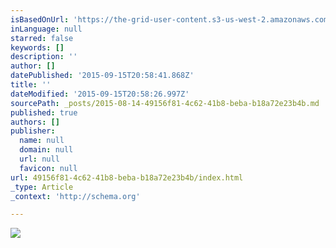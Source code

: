 ```yaml
---
isBasedOnUrl: 'https://the-grid-user-content.s3-us-west-2.amazonaws.com/b861aa6a-2f9c-413e-b6a1-6b4eec6f1449.jpg'
inLanguage: null
starred: false
keywords: []
description: ''
author: []
datePublished: '2015-09-15T20:58:41.868Z'
title: ''
dateModified: '2015-09-15T20:58:26.997Z'
sourcePath: _posts/2015-08-14-49156f81-4c62-41b8-beba-b18a72e23b4b.md
published: true
authors: []
publisher:
  name: null
  domain: null
  url: null
  favicon: null
url: 49156f81-4c62-41b8-beba-b18a72e23b4b/index.html
_type: Article
_context: 'http://schema.org'

---
```

![](https://the-grid-user-content.s3-us-west-2.amazonaws.com/b861aa6a-2f9c-413e-b6a1-6b4eec6f1449.jpg)